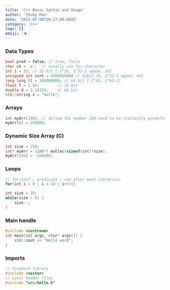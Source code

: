 ```yaml
---
title: 'C++ Basic Syntax and Usage'
author: 'Shuby Mao'
date: '2022-02-08T20:27:00.000Z'
category: 'C++'
tags: []
emoji: '⛺'
---
```

### Data Types

```cpp
bool pred = false; // true, false
char ch = 'a';  // usually use for character
int i = 15; // 32 bit [-2^31, 2^31-1 appox. 2m]
unsigned int uint = 4000000000 // 32bit [0, 2^32-1 appox. 4m]
long long ll = 100000000; // 64 bit [-2^63, 2^63-1]
float f = 1.56;        // 32 bit
double d = 3.14159;    // 64 bit
std::string s = "hello";
```

### Arrays

```cpp
int myArr[100]; // define the number 100 need to be statically predefine
myArr[0] = 256000;
```

### Dynamic Size Array (C)

```cpp
int size = 250;
int* myArr = (int*) malloc(sizeof(int)*size);
myArr[249] = -100000;
```

### Loops

```cpp
// for(init ; predicate ; run after each iteration)
for(int i = 0 ; i < 10 ; i++){}

int size = 10;
while(size > 0) {
	size--;
}
```

### Main handle

```cpp
#include <iostream>
int main(int argc, char* argv[]) {
	std::cout << "Hello word"; 
}
```

### Imports

```cpp
// Standard library
#include <vector>
// Local header files
#include "src/hello.h"
```